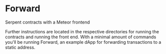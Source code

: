 # Forward
Serpent contracts with a Meteor frontend

Further instructions are located in the respective directories for running the contracts and running the front end.
With a minimal amount of commands you'll be running Forward, an example dApp for forwarding transactions to a static address.
